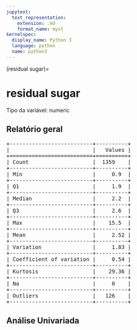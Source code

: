 ```yaml
--- 
jupytext:
  text_representation:
    extension: .md
    format_name: myst
kernelspec:
  display_name: Python 3
  language: python
  name: python3
---
```


(residual sugar)= 

# residual sugar
Tipo da variável: numeric
## Relatório geral

<pre>
+--------------------------+----------+
|                          |   Values |
+==========================+==========+
| Count                    |  1359    |
+--------------------------+----------+
| Mín                      |     0.9  |
+--------------------------+----------+
| Q1                       |     1.9  |
+--------------------------+----------+
| Median                   |     2.2  |
+--------------------------+----------+
| Q3                       |     2.6  |
+--------------------------+----------+
| Max                      |    15.5  |
+--------------------------+----------+
| Mean                     |     2.52 |
+--------------------------+----------+
| Variation                |     1.83 |
+--------------------------+----------+
| Coefficient of variation |     0.54 |
+--------------------------+----------+
| Kurtosis                 |    29.36 |
+--------------------------+----------+
| Na                       |     0    |
+--------------------------+----------+
| Outliers                 |   126    |
+--------------------------+----------+
</pre>



## Análise Univariada

<div><script src="https://cdn.plot.ly/plotly-latest.min.js"></script><div class="plotly-graph-div" id="fd38916b-3867-4b83-aee2-265e15463ece" style="height:370px; width:800px;"></div><script type="text/javascript">                                    window.PLOTLYENV=window.PLOTLYENV || {};                                    if (document.getElementById("fd38916b-3867-4b83-aee2-265e15463ece")) {                    Plotly.newPlot(                        "fd38916b-3867-4b83-aee2-265e15463ece",                        [{"boxmean": true, "boxpoints": false, "marker": {"color": "rgba(20, 36, 44, 0.7)", "outliercolor": "rgba(233, 75, 59, 1)"}, "name": "", "type": "box", "xaxis": "x", "y": [1.9, 2.6, 2.3, 1.9, 1.8, 1.6, 1.2, 2.0, 6.1, 1.8, 1.6, 1.6, 3.8, 3.9, 1.8, 1.7, 4.4, 1.8, 1.8, 2.3, 1.6, 2.3, 2.4, 1.4, 1.8, 1.9, 2.0, 2.4, 2.5, 2.3, 10.7, 1.8, 5.5, 2.4, 2.1, 1.5, 5.9, 2.8, 2.6, 2.2, 1.8, 2.1, 2.2, 1.6, 1.6, 1.4, 1.7, 2.2, 2.1, 3.0, 2.8, 3.8, 3.4, 5.1, 2.3, 2.4, 2.2, 1.8, 1.9, 2.0, 4.65, 1.5, 1.6, 2.0, 1.9, 1.9, 2.1, 1.9, 2.1, 2.5, 2.2, 2.4, 2.0, 1.5, 1.6, 1.9, 2.0, 1.8, 1.8, 2.2, 1.9, 1.9, 2.1, 1.8, 1.9, 2.0, 1.4, 2.3, 3.0, 2.0, 2.5, 1.9, 2.1, 1.9, 2.1, 2.2, 1.7, 1.7, 2.5, 2.0, 1.8, 2.2, 2.2, 2.3, 2.2, 1.9, 2.0, 2.2, 1.8, 1.7, 2.5, 2.6, 1.6, 1.9, 1.7, 1.8, 1.8, 1.8, 2.0, 2.3, 1.5, 2.2, 1.9, 1.8, 2.0, 2.1, 2.0, 1.8, 1.7, 1.8, 1.8, 1.6, 2.3, 2.8, 2.1, 3.4, 1.8, 5.5, 5.5, 2.2, 1.9, 2.0, 1.3, 1.7, 7.3, 7.2, 1.7, 2.1, 1.6, 2.1, 1.8, 1.8, 2.0, 1.9, 2.0, 1.5, 2.3, 2.5, 2.4, 2.0, 2.5, 1.8, 1.9, 2.0, 2.0, 2.6, 2.0, 1.9, 2.9, 1.9, 3.8, 2.2, 2.0, 2.4, 2.0, 1.2, 2.1, 1.4, 2.1, 1.5, 1.6, 1.6, 2.6, 1.8, 2.7, 2.1, 2.0, 2.8, 2.1, 2.2, 2.4, 5.6, 2.0, 2.2, 1.9, 2.4, 2.0, 2.0, 1.5, 2.0, 2.0, 2.6, 2.0, 2.6, 2.6, 1.6, 1.8, 2.8, 2.3, 1.9, 1.9, 1.7, 2.1, 1.8, 2.2, 2.0, 1.9, 2.3, 1.7, 1.6, 1.8, 3.1, 1.9, 3.2, 2.2, 2.1, 1.8, 2.6, 1.7, 2.0, 1.7, 1.8, 2.4, 1.8, 3.3, 3.6, 3.0, 4.0, 4.0, 4.0, 2.4, 7.0, 6.4, 5.6, 3.6, 3.5, 3.0, 3.4, 2.0, 3.0, 2.5, 3.3, 2.0, 2.7, 2.4, 3.2, 2.5, 2.6, 2.0, 2.3, 2.1, 2.6, 1.5, 2.6, 1.6, 2.1, 2.5, 2.2, 2.4, 2.4, 1.7, 2.0, 2.8, 3.0, 2.6, 2.5, 3.4, 2.9, 3.2, 3.4, 2.3, 2.8, 11.0, 3.65, 4.5, 2.6, 2.0, 2.9, 3.2, 2.1, 2.5, 3.4, 1.9, 2.8, 3.0, 2.3, 2.4, 2.7, 1.8, 2.6, 1.9, 2.7, 3.0, 2.8, 2.6, 2.7, 2.6, 2.4, 4.8, 1.4, 2.4, 3.0, 2.95, 3.1, 2.6, 2.0, 2.6, 2.5, 2.0, 5.8, 3.4, 2.6, 2.8, 2.4, 2.3, 1.6, 1.8, 2.2, 3.8, 4.4, 3.0, 6.2, 2.5, 2.0, 2.9, 2.1, 2.4, 2.0, 1.9, 1.9, 2.5, 1.4, 2.0, 2.0, 2.3, 4.2, 7.9, 2.6, 2.3, 1.7, 2.6, 2.7, 2.7, 1.4, 2.5, 3.0, 3.7, 4.5, 2.5, 2.4, 1.9, 6.7, 2.7, 6.6, 2.2, 1.9, 2.0, 1.8, 2.4, 2.3, 2.0, 2.1, 2.1, 1.9, 1.3, 2.4, 2.2, 2.3, 2.3, 3.2, 2.0, 3.2, 1.5, 2.2, 2.15, 3.7, 2.7, 1.7, 2.1, 2.6, 2.1, 2.0, 2.8, 1.8, 1.7, 2.8, 1.6, 5.2, 2.3, 2.7, 2.2, 2.3, 2.6, 2.55, 2.2, 2.1, 2.9, 2.0, 2.6, 2.1, 1.2, 2.6, 2.4, 2.6, 2.1, 1.7, 2.2, 2.0, 1.8, 2.7, 15.5, 2.8, 2.2, 2.2, 4.1, 1.9, 1.8, 2.8, 2.6, 2.8, 2.5, 2.6, 3.0, 8.3, 2.6, 1.9, 2.5, 6.55, 1.9, 1.8, 2.9, 1.8, 2.3, 2.2, 2.8, 4.6, 2.1, 2.4, 6.1, 4.3, 2.1, 2.8, 2.5, 2.7, 2.0, 2.3, 2.5, 2.4, 2.8, 2.5, 2.6, 2.4, 2.1, 2.7, 2.1, 2.7, 2.1, 5.8, 5.15, 3.3, 6.3, 2.1, 2.5, 1.8, 2.6, 2.0, 2.5, 2.6, 1.9, 2.1, 2.8, 2.7, 1.6, 4.2, 4.6, 4.2, 4.3, 2.8, 2.4, 2.9, 2.7, 2.5, 2.6, 2.2, 3.3, 2.4, 2.1, 3.2, 3.1, 2.3, 2.8, 2.9, 2.2, 2.2, 2.2, 1.9, 3.4, 2.4, 2.7, 1.9, 2.0, 2.6, 2.6, 1.7, 3.5, 2.6, 7.9, 2.0, 1.9, 2.1, 2.3, 2.1, 2.2, 2.6, 2.9, 2.6, 4.6, 3.3, 5.1, 3.2, 2.5, 2.7, 2.4, 1.5, 2.2, 2.3, 2.2, 2.7, 2.3, 3.4, 3.4, 1.9, 2.9, 5.6, 2.2, 2.5, 2.3, 2.7, 3.0, 3.4, 1.9, 1.4, 2.4, 2.3, 2.2, 1.9, 2.3, 2.3, 6.0, 3.6, 2.2, 2.8, 8.6, 2.2, 2.5, 7.5, 2.8, 2.4, 2.9, 1.4, 1.4, 4.4, 1.6, 1.6, 1.8, 2.0, 2.0, 1.8, 2.0, 2.3, 2.5, 1.7, 2.0, 2.2, 2.2, 2.3, 2.6, 3.3, 1.9, 2.2, 2.25, 2.6, 2.3, 1.8, 3.1, 1.6, 1.8, 4.25, 2.6, 2.0, 2.8, 2.7, 1.3, 2.1, 3.2, 2.1, 2.9, 2.1, 2.6, 1.6, 6.0, 2.0, 3.0, 2.5, 1.6, 2.8, 3.0, 3.2, 2.3, 2.6, 2.7, 2.6, 2.0, 3.9, 2.85, 2.7, 2.2, 3.1, 3.0, 2.8, 1.8, 3.2, 2.3, 3.45, 2.1, 2.7, 2.0, 2.1, 2.5, 2.8, 2.4, 4.2, 2.6, 1.9, 2.8, 2.7, 2.1, 2.5, 2.6, 2.1, 2.9, 2.5, 1.7, 1.9, 2.0, 2.2, 2.5, 2.8, 2.0, 1.7, 2.8, 3.0, 2.9, 2.7, 2.3, 1.9, 2.4, 2.3, 1.8, 1.8, 3.0, 2.4, 2.4, 3.4, 2.6, 2.0, 2.4, 2.4, 2.5, 2.3, 2.2, 2.9, 2.6, 2.9, 2.5, 2.6, 2.3, 2.6, 2.5, 1.6, 3.6, 4.0, 3.3, 1.7, 2.5, 2.7, 2.4, 2.0, 1.9, 2.8, 2.6, 2.8, 2.5, 2.1, 2.8, 3.2, 1.6, 2.35, 3.2, 1.9, 2.1, 2.0, 2.8, 2.8, 2.3, 2.3, 2.1, 2.5, 1.5, 1.6, 1.6, 1.5, 2.4, 1.6, 2.2, 2.65, 3.0, 2.6, 2.0, 1.7, 1.8, 1.8, 1.6, 1.9, 2.5, 1.5, 2.5, 2.5, 1.7, 1.8, 2.7, 2.0, 2.7, 2.5, 2.6, 2.3, 2.0, 2.0, 2.1, 1.5, 2.0, 1.6, 2.1, 2.8, 2.2, 4.0, 2.5, 1.6, 2.1, 3.1, 2.5, 2.4, 2.6, 2.5, 6.6, 2.0, 2.3, 1.9, 2.2, 2.3, 2.4, 3.4, 2.6, 2.4, 6.0, 3.0, 2.6, 2.2, 2.4, 1.2, 3.8, 9.0, 2.9, 4.6, 2.2, 1.5, 8.8, 2.2, 1.8, 2.3, 2.3, 1.9, 2.3, 2.2, 3.3, 1.9, 2.0, 1.9, 2.3, 1.4, 2.8, 1.6, 2.2, 5.0, 2.6, 2.3, 3.8, 2.0, 4.1, 2.1, 1.8, 2.2, 2.1, 2.7, 1.9, 2.1, 2.0, 2.3, 2.0, 1.9, 1.6, 2.1, 2.0, 2.4, 2.4, 2.1, 2.4, 2.9, 1.9, 2.4, 1.7, 5.9, 2.1, 2.6, 3.6, 1.4, 1.9, 1.9, 2.1, 2.0, 1.4, 1.6, 1.7, 1.5, 2.0, 2.0, 2.5, 2.0, 2.2, 1.4, 1.65, 2.2, 1.5, 2.05, 1.8, 1.6, 2.0, 3.6, 2.8, 1.7, 2.0, 2.1, 1.6, 2.0, 2.2, 2.2, 0.9, 1.8, 2.4, 2.1, 2.3, 1.8, 2.8, 1.9, 2.2, 2.5, 2.1, 1.8, 4.1, 2.6, 2.5, 2.4, 2.5, 1.8, 6.2, 2.2, 2.2, 1.7, 8.9, 3.3, 1.4, 1.7, 1.8, 1.7, 1.8, 1.4, 2.4, 2.3, 2.0, 4.0, 3.9, 2.4, 1.8, 1.8, 1.9, 2.4, 2.0, 2.4, 2.4, 2.2, 2.8, 1.5, 8.1, 1.8, 2.7, 2.0, 2.0, 6.4, 8.3, 1.4, 8.3, 1.8, 2.4, 1.8, 4.7, 1.6, 1.5, 1.9, 2.0, 2.0, 2.2, 5.5, 2.5, 1.5, 2.1, 2.1, 2.1, 1.7, 2.2, 2.1, 1.9, 2.0, 3.3, 2.1, 1.4, 2.0, 1.5, 1.6, 4.3, 2.5, 2.1, 2.5, 2.5, 1.8, 1.4, 1.9, 2.2, 1.7, 1.7, 2.9, 2.7, 3.3, 1.9, 1.7, 1.8, 5.5, 1.7, 1.7, 2.0, 3.7, 2.0, 1.7, 2.5, 2.4, 1.8, 2.3, 2.5, 1.8, 6.2, 2.0, 2.0, 2.8, 2.5, 2.2, 2.1, 2.2, 1.75, 2.1, 2.8, 2.2, 2.3, 1.4, 2.3, 1.7, 1.9, 2.0, 2.5, 2.8, 2.3, 1.6, 2.2, 2.1, 1.7, 2.2, 5.6, 2.4, 2.1, 2.4, 1.65, 2.5, 1.6, 2.1, 2.0, 7.8, 1.8, 4.6, 2.3, 2.5, 2.3, 1.8, 1.8, 2.3, 1.5, 2.0, 1.9, 1.8, 5.8, 2.1, 1.7, 2.0, 2.1, 2.1, 1.9, 1.9, 2.1, 2.0, 1.9, 1.9, 1.3, 1.8, 2.2, 2.2, 2.5, 2.6, 4.1, 2.0, 1.8, 2.1, 2.7, 2.6, 2.2, 2.2, 12.9, 1.7, 2.5, 4.3, 1.7, 2.5, 2.0, 2.4, 13.4, 1.8, 1.7, 2.2, 2.3, 2.2, 1.8, 1.4, 1.9, 2.4, 1.8, 4.8, 2.7, 1.8, 2.0, 2.5, 2.2, 1.8, 2.3, 2.3, 2.0, 1.8, 1.6, 1.6, 1.9, 2.0, 2.1, 2.3, 6.3, 1.9, 1.7, 1.9, 2.0, 2.7, 2.3, 1.8, 2.5, 2.6, 4.5, 1.9, 2.1, 2.4, 1.9, 4.3, 2.1, 1.4, 2.1, 2.15, 2.0, 2.1, 1.8, 2.3, 1.9, 2.5, 3.9, 1.4, 3.0, 1.9, 2.3, 2.4, 2.0, 1.2, 2.2, 1.7, 2.6, 1.2, 1.8, 1.8, 1.7, 1.8, 2.1, 3.8, 1.7, 2.2, 2.0, 2.4, 1.4, 1.7, 1.7, 2.6, 2.3, 2.1, 1.8, 2.8, 2.0, 2.3, 1.9, 2.3, 1.8, 1.8, 2.5, 5.4, 1.4, 2.3, 2.5, 2.0, 1.9, 2.2, 1.7, 2.2, 2.1, 1.6, 1.7, 3.1, 3.8, 1.2, 2.0, 1.4, 2.3, 2.0, 2.6, 1.8, 2.1, 1.8, 3.4, 1.8, 6.1, 2.2, 2.3, 2.4, 1.3, 2.0, 3.9, 1.6, 1.6, 2.0, 2.2, 2.2, 2.1, 2.0, 1.7, 2.6, 2.0, 5.1, 2.1, 2.2, 1.8, 2.4, 2.0, 2.2, 1.6, 2.5, 1.6, 2.2, 1.6, 2.1, 3.9, 1.4, 1.8, 2.5, 1.9, 2.2, 1.8, 2.1, 1.6, 1.8, 15.4, 1.6, 4.8, 1.7, 2.2, 2.0, 5.2, 1.9, 1.75, 2.2, 5.2, 1.9, 1.9, 2.0, 2.7, 2.0, 1.9, 2.2, 1.6, 1.8, 1.7, 1.7, 2.3, 2.1, 2.3, 2.4, 1.7, 2.1, 2.3, 2.1, 1.4, 3.75, 2.6, 1.8, 13.8, 2.2, 2.2, 5.7, 3.0, 1.5, 2.1, 1.5, 2.0, 2.1, 2.1, 1.9, 1.7, 2.1, 1.8, 1.6, 1.9, 1.4, 1.9, 2.3, 2.3, 1.5, 4.3, 2.4, 2.5, 2.3, 1.8, 2.0, 2.1, 1.8, 2.2, 2.1, 2.2, 1.8, 4.1, 4.1, 2.3, 2.0, 2.2, 2.6, 1.9, 2.0, 2.0, 2.1, 2.2, 1.7, 2.2, 2.1, 2.2, 2.8, 2.0, 1.9, 2.4, 2.2, 1.9, 1.9, 2.5, 1.8, 4.4, 2.2, 1.9, 2.2, 2.3, 1.8, 2.0, 1.6, 2.0, 1.8, 2.3, 2.3, 3.7, 2.2, 2.4, 1.7, 2.2, 6.7, 2.0, 2.0, 1.9, 2.1, 1.6, 1.9, 2.2, 2.2, 2.2, 2.4, 13.9, 2.2, 1.6, 5.1, 1.8, 1.7, 2.4, 2.6, 2.1, 2.4, 2.6, 2.4, 1.8, 2.5, 7.8, 1.8, 1.7, 2.3, 1.9, 2.0, 2.2, 2.0, 3.6], "yaxis": "y"}, {"marker": {"color": "rgba(20, 36, 44, 0.7)"}, "name": "", "points": false, "type": "violin", "xaxis": "x2", "y": [1.9, 2.6, 2.3, 1.9, 1.8, 1.6, 1.2, 2.0, 6.1, 1.8, 1.6, 1.6, 3.8, 3.9, 1.8, 1.7, 4.4, 1.8, 1.8, 2.3, 1.6, 2.3, 2.4, 1.4, 1.8, 1.9, 2.0, 2.4, 2.5, 2.3, 10.7, 1.8, 5.5, 2.4, 2.1, 1.5, 5.9, 2.8, 2.6, 2.2, 1.8, 2.1, 2.2, 1.6, 1.6, 1.4, 1.7, 2.2, 2.1, 3.0, 2.8, 3.8, 3.4, 5.1, 2.3, 2.4, 2.2, 1.8, 1.9, 2.0, 4.65, 1.5, 1.6, 2.0, 1.9, 1.9, 2.1, 1.9, 2.1, 2.5, 2.2, 2.4, 2.0, 1.5, 1.6, 1.9, 2.0, 1.8, 1.8, 2.2, 1.9, 1.9, 2.1, 1.8, 1.9, 2.0, 1.4, 2.3, 3.0, 2.0, 2.5, 1.9, 2.1, 1.9, 2.1, 2.2, 1.7, 1.7, 2.5, 2.0, 1.8, 2.2, 2.2, 2.3, 2.2, 1.9, 2.0, 2.2, 1.8, 1.7, 2.5, 2.6, 1.6, 1.9, 1.7, 1.8, 1.8, 1.8, 2.0, 2.3, 1.5, 2.2, 1.9, 1.8, 2.0, 2.1, 2.0, 1.8, 1.7, 1.8, 1.8, 1.6, 2.3, 2.8, 2.1, 3.4, 1.8, 5.5, 5.5, 2.2, 1.9, 2.0, 1.3, 1.7, 7.3, 7.2, 1.7, 2.1, 1.6, 2.1, 1.8, 1.8, 2.0, 1.9, 2.0, 1.5, 2.3, 2.5, 2.4, 2.0, 2.5, 1.8, 1.9, 2.0, 2.0, 2.6, 2.0, 1.9, 2.9, 1.9, 3.8, 2.2, 2.0, 2.4, 2.0, 1.2, 2.1, 1.4, 2.1, 1.5, 1.6, 1.6, 2.6, 1.8, 2.7, 2.1, 2.0, 2.8, 2.1, 2.2, 2.4, 5.6, 2.0, 2.2, 1.9, 2.4, 2.0, 2.0, 1.5, 2.0, 2.0, 2.6, 2.0, 2.6, 2.6, 1.6, 1.8, 2.8, 2.3, 1.9, 1.9, 1.7, 2.1, 1.8, 2.2, 2.0, 1.9, 2.3, 1.7, 1.6, 1.8, 3.1, 1.9, 3.2, 2.2, 2.1, 1.8, 2.6, 1.7, 2.0, 1.7, 1.8, 2.4, 1.8, 3.3, 3.6, 3.0, 4.0, 4.0, 4.0, 2.4, 7.0, 6.4, 5.6, 3.6, 3.5, 3.0, 3.4, 2.0, 3.0, 2.5, 3.3, 2.0, 2.7, 2.4, 3.2, 2.5, 2.6, 2.0, 2.3, 2.1, 2.6, 1.5, 2.6, 1.6, 2.1, 2.5, 2.2, 2.4, 2.4, 1.7, 2.0, 2.8, 3.0, 2.6, 2.5, 3.4, 2.9, 3.2, 3.4, 2.3, 2.8, 11.0, 3.65, 4.5, 2.6, 2.0, 2.9, 3.2, 2.1, 2.5, 3.4, 1.9, 2.8, 3.0, 2.3, 2.4, 2.7, 1.8, 2.6, 1.9, 2.7, 3.0, 2.8, 2.6, 2.7, 2.6, 2.4, 4.8, 1.4, 2.4, 3.0, 2.95, 3.1, 2.6, 2.0, 2.6, 2.5, 2.0, 5.8, 3.4, 2.6, 2.8, 2.4, 2.3, 1.6, 1.8, 2.2, 3.8, 4.4, 3.0, 6.2, 2.5, 2.0, 2.9, 2.1, 2.4, 2.0, 1.9, 1.9, 2.5, 1.4, 2.0, 2.0, 2.3, 4.2, 7.9, 2.6, 2.3, 1.7, 2.6, 2.7, 2.7, 1.4, 2.5, 3.0, 3.7, 4.5, 2.5, 2.4, 1.9, 6.7, 2.7, 6.6, 2.2, 1.9, 2.0, 1.8, 2.4, 2.3, 2.0, 2.1, 2.1, 1.9, 1.3, 2.4, 2.2, 2.3, 2.3, 3.2, 2.0, 3.2, 1.5, 2.2, 2.15, 3.7, 2.7, 1.7, 2.1, 2.6, 2.1, 2.0, 2.8, 1.8, 1.7, 2.8, 1.6, 5.2, 2.3, 2.7, 2.2, 2.3, 2.6, 2.55, 2.2, 2.1, 2.9, 2.0, 2.6, 2.1, 1.2, 2.6, 2.4, 2.6, 2.1, 1.7, 2.2, 2.0, 1.8, 2.7, 15.5, 2.8, 2.2, 2.2, 4.1, 1.9, 1.8, 2.8, 2.6, 2.8, 2.5, 2.6, 3.0, 8.3, 2.6, 1.9, 2.5, 6.55, 1.9, 1.8, 2.9, 1.8, 2.3, 2.2, 2.8, 4.6, 2.1, 2.4, 6.1, 4.3, 2.1, 2.8, 2.5, 2.7, 2.0, 2.3, 2.5, 2.4, 2.8, 2.5, 2.6, 2.4, 2.1, 2.7, 2.1, 2.7, 2.1, 5.8, 5.15, 3.3, 6.3, 2.1, 2.5, 1.8, 2.6, 2.0, 2.5, 2.6, 1.9, 2.1, 2.8, 2.7, 1.6, 4.2, 4.6, 4.2, 4.3, 2.8, 2.4, 2.9, 2.7, 2.5, 2.6, 2.2, 3.3, 2.4, 2.1, 3.2, 3.1, 2.3, 2.8, 2.9, 2.2, 2.2, 2.2, 1.9, 3.4, 2.4, 2.7, 1.9, 2.0, 2.6, 2.6, 1.7, 3.5, 2.6, 7.9, 2.0, 1.9, 2.1, 2.3, 2.1, 2.2, 2.6, 2.9, 2.6, 4.6, 3.3, 5.1, 3.2, 2.5, 2.7, 2.4, 1.5, 2.2, 2.3, 2.2, 2.7, 2.3, 3.4, 3.4, 1.9, 2.9, 5.6, 2.2, 2.5, 2.3, 2.7, 3.0, 3.4, 1.9, 1.4, 2.4, 2.3, 2.2, 1.9, 2.3, 2.3, 6.0, 3.6, 2.2, 2.8, 8.6, 2.2, 2.5, 7.5, 2.8, 2.4, 2.9, 1.4, 1.4, 4.4, 1.6, 1.6, 1.8, 2.0, 2.0, 1.8, 2.0, 2.3, 2.5, 1.7, 2.0, 2.2, 2.2, 2.3, 2.6, 3.3, 1.9, 2.2, 2.25, 2.6, 2.3, 1.8, 3.1, 1.6, 1.8, 4.25, 2.6, 2.0, 2.8, 2.7, 1.3, 2.1, 3.2, 2.1, 2.9, 2.1, 2.6, 1.6, 6.0, 2.0, 3.0, 2.5, 1.6, 2.8, 3.0, 3.2, 2.3, 2.6, 2.7, 2.6, 2.0, 3.9, 2.85, 2.7, 2.2, 3.1, 3.0, 2.8, 1.8, 3.2, 2.3, 3.45, 2.1, 2.7, 2.0, 2.1, 2.5, 2.8, 2.4, 4.2, 2.6, 1.9, 2.8, 2.7, 2.1, 2.5, 2.6, 2.1, 2.9, 2.5, 1.7, 1.9, 2.0, 2.2, 2.5, 2.8, 2.0, 1.7, 2.8, 3.0, 2.9, 2.7, 2.3, 1.9, 2.4, 2.3, 1.8, 1.8, 3.0, 2.4, 2.4, 3.4, 2.6, 2.0, 2.4, 2.4, 2.5, 2.3, 2.2, 2.9, 2.6, 2.9, 2.5, 2.6, 2.3, 2.6, 2.5, 1.6, 3.6, 4.0, 3.3, 1.7, 2.5, 2.7, 2.4, 2.0, 1.9, 2.8, 2.6, 2.8, 2.5, 2.1, 2.8, 3.2, 1.6, 2.35, 3.2, 1.9, 2.1, 2.0, 2.8, 2.8, 2.3, 2.3, 2.1, 2.5, 1.5, 1.6, 1.6, 1.5, 2.4, 1.6, 2.2, 2.65, 3.0, 2.6, 2.0, 1.7, 1.8, 1.8, 1.6, 1.9, 2.5, 1.5, 2.5, 2.5, 1.7, 1.8, 2.7, 2.0, 2.7, 2.5, 2.6, 2.3, 2.0, 2.0, 2.1, 1.5, 2.0, 1.6, 2.1, 2.8, 2.2, 4.0, 2.5, 1.6, 2.1, 3.1, 2.5, 2.4, 2.6, 2.5, 6.6, 2.0, 2.3, 1.9, 2.2, 2.3, 2.4, 3.4, 2.6, 2.4, 6.0, 3.0, 2.6, 2.2, 2.4, 1.2, 3.8, 9.0, 2.9, 4.6, 2.2, 1.5, 8.8, 2.2, 1.8, 2.3, 2.3, 1.9, 2.3, 2.2, 3.3, 1.9, 2.0, 1.9, 2.3, 1.4, 2.8, 1.6, 2.2, 5.0, 2.6, 2.3, 3.8, 2.0, 4.1, 2.1, 1.8, 2.2, 2.1, 2.7, 1.9, 2.1, 2.0, 2.3, 2.0, 1.9, 1.6, 2.1, 2.0, 2.4, 2.4, 2.1, 2.4, 2.9, 1.9, 2.4, 1.7, 5.9, 2.1, 2.6, 3.6, 1.4, 1.9, 1.9, 2.1, 2.0, 1.4, 1.6, 1.7, 1.5, 2.0, 2.0, 2.5, 2.0, 2.2, 1.4, 1.65, 2.2, 1.5, 2.05, 1.8, 1.6, 2.0, 3.6, 2.8, 1.7, 2.0, 2.1, 1.6, 2.0, 2.2, 2.2, 0.9, 1.8, 2.4, 2.1, 2.3, 1.8, 2.8, 1.9, 2.2, 2.5, 2.1, 1.8, 4.1, 2.6, 2.5, 2.4, 2.5, 1.8, 6.2, 2.2, 2.2, 1.7, 8.9, 3.3, 1.4, 1.7, 1.8, 1.7, 1.8, 1.4, 2.4, 2.3, 2.0, 4.0, 3.9, 2.4, 1.8, 1.8, 1.9, 2.4, 2.0, 2.4, 2.4, 2.2, 2.8, 1.5, 8.1, 1.8, 2.7, 2.0, 2.0, 6.4, 8.3, 1.4, 8.3, 1.8, 2.4, 1.8, 4.7, 1.6, 1.5, 1.9, 2.0, 2.0, 2.2, 5.5, 2.5, 1.5, 2.1, 2.1, 2.1, 1.7, 2.2, 2.1, 1.9, 2.0, 3.3, 2.1, 1.4, 2.0, 1.5, 1.6, 4.3, 2.5, 2.1, 2.5, 2.5, 1.8, 1.4, 1.9, 2.2, 1.7, 1.7, 2.9, 2.7, 3.3, 1.9, 1.7, 1.8, 5.5, 1.7, 1.7, 2.0, 3.7, 2.0, 1.7, 2.5, 2.4, 1.8, 2.3, 2.5, 1.8, 6.2, 2.0, 2.0, 2.8, 2.5, 2.2, 2.1, 2.2, 1.75, 2.1, 2.8, 2.2, 2.3, 1.4, 2.3, 1.7, 1.9, 2.0, 2.5, 2.8, 2.3, 1.6, 2.2, 2.1, 1.7, 2.2, 5.6, 2.4, 2.1, 2.4, 1.65, 2.5, 1.6, 2.1, 2.0, 7.8, 1.8, 4.6, 2.3, 2.5, 2.3, 1.8, 1.8, 2.3, 1.5, 2.0, 1.9, 1.8, 5.8, 2.1, 1.7, 2.0, 2.1, 2.1, 1.9, 1.9, 2.1, 2.0, 1.9, 1.9, 1.3, 1.8, 2.2, 2.2, 2.5, 2.6, 4.1, 2.0, 1.8, 2.1, 2.7, 2.6, 2.2, 2.2, 12.9, 1.7, 2.5, 4.3, 1.7, 2.5, 2.0, 2.4, 13.4, 1.8, 1.7, 2.2, 2.3, 2.2, 1.8, 1.4, 1.9, 2.4, 1.8, 4.8, 2.7, 1.8, 2.0, 2.5, 2.2, 1.8, 2.3, 2.3, 2.0, 1.8, 1.6, 1.6, 1.9, 2.0, 2.1, 2.3, 6.3, 1.9, 1.7, 1.9, 2.0, 2.7, 2.3, 1.8, 2.5, 2.6, 4.5, 1.9, 2.1, 2.4, 1.9, 4.3, 2.1, 1.4, 2.1, 2.15, 2.0, 2.1, 1.8, 2.3, 1.9, 2.5, 3.9, 1.4, 3.0, 1.9, 2.3, 2.4, 2.0, 1.2, 2.2, 1.7, 2.6, 1.2, 1.8, 1.8, 1.7, 1.8, 2.1, 3.8, 1.7, 2.2, 2.0, 2.4, 1.4, 1.7, 1.7, 2.6, 2.3, 2.1, 1.8, 2.8, 2.0, 2.3, 1.9, 2.3, 1.8, 1.8, 2.5, 5.4, 1.4, 2.3, 2.5, 2.0, 1.9, 2.2, 1.7, 2.2, 2.1, 1.6, 1.7, 3.1, 3.8, 1.2, 2.0, 1.4, 2.3, 2.0, 2.6, 1.8, 2.1, 1.8, 3.4, 1.8, 6.1, 2.2, 2.3, 2.4, 1.3, 2.0, 3.9, 1.6, 1.6, 2.0, 2.2, 2.2, 2.1, 2.0, 1.7, 2.6, 2.0, 5.1, 2.1, 2.2, 1.8, 2.4, 2.0, 2.2, 1.6, 2.5, 1.6, 2.2, 1.6, 2.1, 3.9, 1.4, 1.8, 2.5, 1.9, 2.2, 1.8, 2.1, 1.6, 1.8, 15.4, 1.6, 4.8, 1.7, 2.2, 2.0, 5.2, 1.9, 1.75, 2.2, 5.2, 1.9, 1.9, 2.0, 2.7, 2.0, 1.9, 2.2, 1.6, 1.8, 1.7, 1.7, 2.3, 2.1, 2.3, 2.4, 1.7, 2.1, 2.3, 2.1, 1.4, 3.75, 2.6, 1.8, 13.8, 2.2, 2.2, 5.7, 3.0, 1.5, 2.1, 1.5, 2.0, 2.1, 2.1, 1.9, 1.7, 2.1, 1.8, 1.6, 1.9, 1.4, 1.9, 2.3, 2.3, 1.5, 4.3, 2.4, 2.5, 2.3, 1.8, 2.0, 2.1, 1.8, 2.2, 2.1, 2.2, 1.8, 4.1, 4.1, 2.3, 2.0, 2.2, 2.6, 1.9, 2.0, 2.0, 2.1, 2.2, 1.7, 2.2, 2.1, 2.2, 2.8, 2.0, 1.9, 2.4, 2.2, 1.9, 1.9, 2.5, 1.8, 4.4, 2.2, 1.9, 2.2, 2.3, 1.8, 2.0, 1.6, 2.0, 1.8, 2.3, 2.3, 3.7, 2.2, 2.4, 1.7, 2.2, 6.7, 2.0, 2.0, 1.9, 2.1, 1.6, 1.9, 2.2, 2.2, 2.2, 2.4, 13.9, 2.2, 1.6, 5.1, 1.8, 1.7, 2.4, 2.6, 2.1, 2.4, 2.6, 2.4, 1.8, 2.5, 7.8, 1.8, 1.7, 2.3, 1.9, 2.0, 2.2, 2.0, 3.6], "yaxis": "y2"}, {"hovertemplate": "%{y:.d}<extra></extra>", "marker": {"color": "rgba(20, 36, 44, 0.7)"}, "type": "histogram", "x": [1.9, 2.6, 2.3, 1.9, 1.8, 1.6, 1.2, 2.0, 6.1, 1.8, 1.6, 1.6, 3.8, 3.9, 1.8, 1.7, 4.4, 1.8, 1.8, 2.3, 1.6, 2.3, 2.4, 1.4, 1.8, 1.9, 2.0, 2.4, 2.5, 2.3, 10.7, 1.8, 5.5, 2.4, 2.1, 1.5, 5.9, 2.8, 2.6, 2.2, 1.8, 2.1, 2.2, 1.6, 1.6, 1.4, 1.7, 2.2, 2.1, 3.0, 2.8, 3.8, 3.4, 5.1, 2.3, 2.4, 2.2, 1.8, 1.9, 2.0, 4.65, 1.5, 1.6, 2.0, 1.9, 1.9, 2.1, 1.9, 2.1, 2.5, 2.2, 2.4, 2.0, 1.5, 1.6, 1.9, 2.0, 1.8, 1.8, 2.2, 1.9, 1.9, 2.1, 1.8, 1.9, 2.0, 1.4, 2.3, 3.0, 2.0, 2.5, 1.9, 2.1, 1.9, 2.1, 2.2, 1.7, 1.7, 2.5, 2.0, 1.8, 2.2, 2.2, 2.3, 2.2, 1.9, 2.0, 2.2, 1.8, 1.7, 2.5, 2.6, 1.6, 1.9, 1.7, 1.8, 1.8, 1.8, 2.0, 2.3, 1.5, 2.2, 1.9, 1.8, 2.0, 2.1, 2.0, 1.8, 1.7, 1.8, 1.8, 1.6, 2.3, 2.8, 2.1, 3.4, 1.8, 5.5, 5.5, 2.2, 1.9, 2.0, 1.3, 1.7, 7.3, 7.2, 1.7, 2.1, 1.6, 2.1, 1.8, 1.8, 2.0, 1.9, 2.0, 1.5, 2.3, 2.5, 2.4, 2.0, 2.5, 1.8, 1.9, 2.0, 2.0, 2.6, 2.0, 1.9, 2.9, 1.9, 3.8, 2.2, 2.0, 2.4, 2.0, 1.2, 2.1, 1.4, 2.1, 1.5, 1.6, 1.6, 2.6, 1.8, 2.7, 2.1, 2.0, 2.8, 2.1, 2.2, 2.4, 5.6, 2.0, 2.2, 1.9, 2.4, 2.0, 2.0, 1.5, 2.0, 2.0, 2.6, 2.0, 2.6, 2.6, 1.6, 1.8, 2.8, 2.3, 1.9, 1.9, 1.7, 2.1, 1.8, 2.2, 2.0, 1.9, 2.3, 1.7, 1.6, 1.8, 3.1, 1.9, 3.2, 2.2, 2.1, 1.8, 2.6, 1.7, 2.0, 1.7, 1.8, 2.4, 1.8, 3.3, 3.6, 3.0, 4.0, 4.0, 4.0, 2.4, 7.0, 6.4, 5.6, 3.6, 3.5, 3.0, 3.4, 2.0, 3.0, 2.5, 3.3, 2.0, 2.7, 2.4, 3.2, 2.5, 2.6, 2.0, 2.3, 2.1, 2.6, 1.5, 2.6, 1.6, 2.1, 2.5, 2.2, 2.4, 2.4, 1.7, 2.0, 2.8, 3.0, 2.6, 2.5, 3.4, 2.9, 3.2, 3.4, 2.3, 2.8, 11.0, 3.65, 4.5, 2.6, 2.0, 2.9, 3.2, 2.1, 2.5, 3.4, 1.9, 2.8, 3.0, 2.3, 2.4, 2.7, 1.8, 2.6, 1.9, 2.7, 3.0, 2.8, 2.6, 2.7, 2.6, 2.4, 4.8, 1.4, 2.4, 3.0, 2.95, 3.1, 2.6, 2.0, 2.6, 2.5, 2.0, 5.8, 3.4, 2.6, 2.8, 2.4, 2.3, 1.6, 1.8, 2.2, 3.8, 4.4, 3.0, 6.2, 2.5, 2.0, 2.9, 2.1, 2.4, 2.0, 1.9, 1.9, 2.5, 1.4, 2.0, 2.0, 2.3, 4.2, 7.9, 2.6, 2.3, 1.7, 2.6, 2.7, 2.7, 1.4, 2.5, 3.0, 3.7, 4.5, 2.5, 2.4, 1.9, 6.7, 2.7, 6.6, 2.2, 1.9, 2.0, 1.8, 2.4, 2.3, 2.0, 2.1, 2.1, 1.9, 1.3, 2.4, 2.2, 2.3, 2.3, 3.2, 2.0, 3.2, 1.5, 2.2, 2.15, 3.7, 2.7, 1.7, 2.1, 2.6, 2.1, 2.0, 2.8, 1.8, 1.7, 2.8, 1.6, 5.2, 2.3, 2.7, 2.2, 2.3, 2.6, 2.55, 2.2, 2.1, 2.9, 2.0, 2.6, 2.1, 1.2, 2.6, 2.4, 2.6, 2.1, 1.7, 2.2, 2.0, 1.8, 2.7, 15.5, 2.8, 2.2, 2.2, 4.1, 1.9, 1.8, 2.8, 2.6, 2.8, 2.5, 2.6, 3.0, 8.3, 2.6, 1.9, 2.5, 6.55, 1.9, 1.8, 2.9, 1.8, 2.3, 2.2, 2.8, 4.6, 2.1, 2.4, 6.1, 4.3, 2.1, 2.8, 2.5, 2.7, 2.0, 2.3, 2.5, 2.4, 2.8, 2.5, 2.6, 2.4, 2.1, 2.7, 2.1, 2.7, 2.1, 5.8, 5.15, 3.3, 6.3, 2.1, 2.5, 1.8, 2.6, 2.0, 2.5, 2.6, 1.9, 2.1, 2.8, 2.7, 1.6, 4.2, 4.6, 4.2, 4.3, 2.8, 2.4, 2.9, 2.7, 2.5, 2.6, 2.2, 3.3, 2.4, 2.1, 3.2, 3.1, 2.3, 2.8, 2.9, 2.2, 2.2, 2.2, 1.9, 3.4, 2.4, 2.7, 1.9, 2.0, 2.6, 2.6, 1.7, 3.5, 2.6, 7.9, 2.0, 1.9, 2.1, 2.3, 2.1, 2.2, 2.6, 2.9, 2.6, 4.6, 3.3, 5.1, 3.2, 2.5, 2.7, 2.4, 1.5, 2.2, 2.3, 2.2, 2.7, 2.3, 3.4, 3.4, 1.9, 2.9, 5.6, 2.2, 2.5, 2.3, 2.7, 3.0, 3.4, 1.9, 1.4, 2.4, 2.3, 2.2, 1.9, 2.3, 2.3, 6.0, 3.6, 2.2, 2.8, 8.6, 2.2, 2.5, 7.5, 2.8, 2.4, 2.9, 1.4, 1.4, 4.4, 1.6, 1.6, 1.8, 2.0, 2.0, 1.8, 2.0, 2.3, 2.5, 1.7, 2.0, 2.2, 2.2, 2.3, 2.6, 3.3, 1.9, 2.2, 2.25, 2.6, 2.3, 1.8, 3.1, 1.6, 1.8, 4.25, 2.6, 2.0, 2.8, 2.7, 1.3, 2.1, 3.2, 2.1, 2.9, 2.1, 2.6, 1.6, 6.0, 2.0, 3.0, 2.5, 1.6, 2.8, 3.0, 3.2, 2.3, 2.6, 2.7, 2.6, 2.0, 3.9, 2.85, 2.7, 2.2, 3.1, 3.0, 2.8, 1.8, 3.2, 2.3, 3.45, 2.1, 2.7, 2.0, 2.1, 2.5, 2.8, 2.4, 4.2, 2.6, 1.9, 2.8, 2.7, 2.1, 2.5, 2.6, 2.1, 2.9, 2.5, 1.7, 1.9, 2.0, 2.2, 2.5, 2.8, 2.0, 1.7, 2.8, 3.0, 2.9, 2.7, 2.3, 1.9, 2.4, 2.3, 1.8, 1.8, 3.0, 2.4, 2.4, 3.4, 2.6, 2.0, 2.4, 2.4, 2.5, 2.3, 2.2, 2.9, 2.6, 2.9, 2.5, 2.6, 2.3, 2.6, 2.5, 1.6, 3.6, 4.0, 3.3, 1.7, 2.5, 2.7, 2.4, 2.0, 1.9, 2.8, 2.6, 2.8, 2.5, 2.1, 2.8, 3.2, 1.6, 2.35, 3.2, 1.9, 2.1, 2.0, 2.8, 2.8, 2.3, 2.3, 2.1, 2.5, 1.5, 1.6, 1.6, 1.5, 2.4, 1.6, 2.2, 2.65, 3.0, 2.6, 2.0, 1.7, 1.8, 1.8, 1.6, 1.9, 2.5, 1.5, 2.5, 2.5, 1.7, 1.8, 2.7, 2.0, 2.7, 2.5, 2.6, 2.3, 2.0, 2.0, 2.1, 1.5, 2.0, 1.6, 2.1, 2.8, 2.2, 4.0, 2.5, 1.6, 2.1, 3.1, 2.5, 2.4, 2.6, 2.5, 6.6, 2.0, 2.3, 1.9, 2.2, 2.3, 2.4, 3.4, 2.6, 2.4, 6.0, 3.0, 2.6, 2.2, 2.4, 1.2, 3.8, 9.0, 2.9, 4.6, 2.2, 1.5, 8.8, 2.2, 1.8, 2.3, 2.3, 1.9, 2.3, 2.2, 3.3, 1.9, 2.0, 1.9, 2.3, 1.4, 2.8, 1.6, 2.2, 5.0, 2.6, 2.3, 3.8, 2.0, 4.1, 2.1, 1.8, 2.2, 2.1, 2.7, 1.9, 2.1, 2.0, 2.3, 2.0, 1.9, 1.6, 2.1, 2.0, 2.4, 2.4, 2.1, 2.4, 2.9, 1.9, 2.4, 1.7, 5.9, 2.1, 2.6, 3.6, 1.4, 1.9, 1.9, 2.1, 2.0, 1.4, 1.6, 1.7, 1.5, 2.0, 2.0, 2.5, 2.0, 2.2, 1.4, 1.65, 2.2, 1.5, 2.05, 1.8, 1.6, 2.0, 3.6, 2.8, 1.7, 2.0, 2.1, 1.6, 2.0, 2.2, 2.2, 0.9, 1.8, 2.4, 2.1, 2.3, 1.8, 2.8, 1.9, 2.2, 2.5, 2.1, 1.8, 4.1, 2.6, 2.5, 2.4, 2.5, 1.8, 6.2, 2.2, 2.2, 1.7, 8.9, 3.3, 1.4, 1.7, 1.8, 1.7, 1.8, 1.4, 2.4, 2.3, 2.0, 4.0, 3.9, 2.4, 1.8, 1.8, 1.9, 2.4, 2.0, 2.4, 2.4, 2.2, 2.8, 1.5, 8.1, 1.8, 2.7, 2.0, 2.0, 6.4, 8.3, 1.4, 8.3, 1.8, 2.4, 1.8, 4.7, 1.6, 1.5, 1.9, 2.0, 2.0, 2.2, 5.5, 2.5, 1.5, 2.1, 2.1, 2.1, 1.7, 2.2, 2.1, 1.9, 2.0, 3.3, 2.1, 1.4, 2.0, 1.5, 1.6, 4.3, 2.5, 2.1, 2.5, 2.5, 1.8, 1.4, 1.9, 2.2, 1.7, 1.7, 2.9, 2.7, 3.3, 1.9, 1.7, 1.8, 5.5, 1.7, 1.7, 2.0, 3.7, 2.0, 1.7, 2.5, 2.4, 1.8, 2.3, 2.5, 1.8, 6.2, 2.0, 2.0, 2.8, 2.5, 2.2, 2.1, 2.2, 1.75, 2.1, 2.8, 2.2, 2.3, 1.4, 2.3, 1.7, 1.9, 2.0, 2.5, 2.8, 2.3, 1.6, 2.2, 2.1, 1.7, 2.2, 5.6, 2.4, 2.1, 2.4, 1.65, 2.5, 1.6, 2.1, 2.0, 7.8, 1.8, 4.6, 2.3, 2.5, 2.3, 1.8, 1.8, 2.3, 1.5, 2.0, 1.9, 1.8, 5.8, 2.1, 1.7, 2.0, 2.1, 2.1, 1.9, 1.9, 2.1, 2.0, 1.9, 1.9, 1.3, 1.8, 2.2, 2.2, 2.5, 2.6, 4.1, 2.0, 1.8, 2.1, 2.7, 2.6, 2.2, 2.2, 12.9, 1.7, 2.5, 4.3, 1.7, 2.5, 2.0, 2.4, 13.4, 1.8, 1.7, 2.2, 2.3, 2.2, 1.8, 1.4, 1.9, 2.4, 1.8, 4.8, 2.7, 1.8, 2.0, 2.5, 2.2, 1.8, 2.3, 2.3, 2.0, 1.8, 1.6, 1.6, 1.9, 2.0, 2.1, 2.3, 6.3, 1.9, 1.7, 1.9, 2.0, 2.7, 2.3, 1.8, 2.5, 2.6, 4.5, 1.9, 2.1, 2.4, 1.9, 4.3, 2.1, 1.4, 2.1, 2.15, 2.0, 2.1, 1.8, 2.3, 1.9, 2.5, 3.9, 1.4, 3.0, 1.9, 2.3, 2.4, 2.0, 1.2, 2.2, 1.7, 2.6, 1.2, 1.8, 1.8, 1.7, 1.8, 2.1, 3.8, 1.7, 2.2, 2.0, 2.4, 1.4, 1.7, 1.7, 2.6, 2.3, 2.1, 1.8, 2.8, 2.0, 2.3, 1.9, 2.3, 1.8, 1.8, 2.5, 5.4, 1.4, 2.3, 2.5, 2.0, 1.9, 2.2, 1.7, 2.2, 2.1, 1.6, 1.7, 3.1, 3.8, 1.2, 2.0, 1.4, 2.3, 2.0, 2.6, 1.8, 2.1, 1.8, 3.4, 1.8, 6.1, 2.2, 2.3, 2.4, 1.3, 2.0, 3.9, 1.6, 1.6, 2.0, 2.2, 2.2, 2.1, 2.0, 1.7, 2.6, 2.0, 5.1, 2.1, 2.2, 1.8, 2.4, 2.0, 2.2, 1.6, 2.5, 1.6, 2.2, 1.6, 2.1, 3.9, 1.4, 1.8, 2.5, 1.9, 2.2, 1.8, 2.1, 1.6, 1.8, 15.4, 1.6, 4.8, 1.7, 2.2, 2.0, 5.2, 1.9, 1.75, 2.2, 5.2, 1.9, 1.9, 2.0, 2.7, 2.0, 1.9, 2.2, 1.6, 1.8, 1.7, 1.7, 2.3, 2.1, 2.3, 2.4, 1.7, 2.1, 2.3, 2.1, 1.4, 3.75, 2.6, 1.8, 13.8, 2.2, 2.2, 5.7, 3.0, 1.5, 2.1, 1.5, 2.0, 2.1, 2.1, 1.9, 1.7, 2.1, 1.8, 1.6, 1.9, 1.4, 1.9, 2.3, 2.3, 1.5, 4.3, 2.4, 2.5, 2.3, 1.8, 2.0, 2.1, 1.8, 2.2, 2.1, 2.2, 1.8, 4.1, 4.1, 2.3, 2.0, 2.2, 2.6, 1.9, 2.0, 2.0, 2.1, 2.2, 1.7, 2.2, 2.1, 2.2, 2.8, 2.0, 1.9, 2.4, 2.2, 1.9, 1.9, 2.5, 1.8, 4.4, 2.2, 1.9, 2.2, 2.3, 1.8, 2.0, 1.6, 2.0, 1.8, 2.3, 2.3, 3.7, 2.2, 2.4, 1.7, 2.2, 6.7, 2.0, 2.0, 1.9, 2.1, 1.6, 1.9, 2.2, 2.2, 2.2, 2.4, 13.9, 2.2, 1.6, 5.1, 1.8, 1.7, 2.4, 2.6, 2.1, 2.4, 2.6, 2.4, 1.8, 2.5, 7.8, 1.8, 1.7, 2.3, 1.9, 2.0, 2.2, 2.0, 3.6], "xaxis": "x3", "yaxis": "y3"}],                        {"height": 370, "hovermode": "x", "margin": {"b": 50, "l": 50, "r": 50, "t": 100}, "paper_bgcolor": "rgba(0, 0, 0, 0)", "plot_bgcolor": "rgb(243, 243, 243)", "separators": ",.", "showlegend": false, "template": {"data": {"bar": [{"error_x": {"color": "#2a3f5f"}, "error_y": {"color": "#2a3f5f"}, "marker": {"line": {"color": "#E5ECF6", "width": 0.5}}, "type": "bar"}], "barpolar": [{"marker": {"line": {"color": "#E5ECF6", "width": 0.5}}, "type": "barpolar"}], "carpet": [{"aaxis": {"endlinecolor": "#2a3f5f", "gridcolor": "white", "linecolor": "white", "minorgridcolor": "white", "startlinecolor": "#2a3f5f"}, "baxis": {"endlinecolor": "#2a3f5f", "gridcolor": "white", "linecolor": "white", "minorgridcolor": "white", "startlinecolor": "#2a3f5f"}, "type": "carpet"}], "choropleth": [{"colorbar": {"outlinewidth": 0, "ticks": ""}, "type": "choropleth"}], "contour": [{"colorbar": {"outlinewidth": 0, "ticks": ""}, "colorscale": [[0.0, "#0d0887"], [0.1111111111111111, "#46039f"], [0.2222222222222222, "#7201a8"], [0.3333333333333333, "#9c179e"], [0.4444444444444444, "#bd3786"], [0.5555555555555556, "#d8576b"], [0.6666666666666666, "#ed7953"], [0.7777777777777778, "#fb9f3a"], [0.8888888888888888, "#fdca26"], [1.0, "#f0f921"]], "type": "contour"}], "contourcarpet": [{"colorbar": {"outlinewidth": 0, "ticks": ""}, "type": "contourcarpet"}], "heatmap": [{"colorbar": {"outlinewidth": 0, "ticks": ""}, "colorscale": [[0.0, "#0d0887"], [0.1111111111111111, "#46039f"], [0.2222222222222222, "#7201a8"], [0.3333333333333333, "#9c179e"], [0.4444444444444444, "#bd3786"], [0.5555555555555556, "#d8576b"], [0.6666666666666666, "#ed7953"], [0.7777777777777778, "#fb9f3a"], [0.8888888888888888, "#fdca26"], [1.0, "#f0f921"]], "type": "heatmap"}], "heatmapgl": [{"colorbar": {"outlinewidth": 0, "ticks": ""}, "colorscale": [[0.0, "#0d0887"], [0.1111111111111111, "#46039f"], [0.2222222222222222, "#7201a8"], [0.3333333333333333, "#9c179e"], [0.4444444444444444, "#bd3786"], [0.5555555555555556, "#d8576b"], [0.6666666666666666, "#ed7953"], [0.7777777777777778, "#fb9f3a"], [0.8888888888888888, "#fdca26"], [1.0, "#f0f921"]], "type": "heatmapgl"}], "histogram": [{"marker": {"colorbar": {"outlinewidth": 0, "ticks": ""}}, "type": "histogram"}], "histogram2d": [{"colorbar": {"outlinewidth": 0, "ticks": ""}, "colorscale": [[0.0, "#0d0887"], [0.1111111111111111, "#46039f"], [0.2222222222222222, "#7201a8"], [0.3333333333333333, "#9c179e"], [0.4444444444444444, "#bd3786"], [0.5555555555555556, "#d8576b"], [0.6666666666666666, "#ed7953"], [0.7777777777777778, "#fb9f3a"], [0.8888888888888888, "#fdca26"], [1.0, "#f0f921"]], "type": "histogram2d"}], "histogram2dcontour": [{"colorbar": {"outlinewidth": 0, "ticks": ""}, "colorscale": [[0.0, "#0d0887"], [0.1111111111111111, "#46039f"], [0.2222222222222222, "#7201a8"], [0.3333333333333333, "#9c179e"], [0.4444444444444444, "#bd3786"], [0.5555555555555556, "#d8576b"], [0.6666666666666666, "#ed7953"], [0.7777777777777778, "#fb9f3a"], [0.8888888888888888, "#fdca26"], [1.0, "#f0f921"]], "type": "histogram2dcontour"}], "mesh3d": [{"colorbar": {"outlinewidth": 0, "ticks": ""}, "type": "mesh3d"}], "parcoords": [{"line": {"colorbar": {"outlinewidth": 0, "ticks": ""}}, "type": "parcoords"}], "pie": [{"automargin": true, "type": "pie"}], "scatter": [{"marker": {"colorbar": {"outlinewidth": 0, "ticks": ""}}, "type": "scatter"}], "scatter3d": [{"line": {"colorbar": {"outlinewidth": 0, "ticks": ""}}, "marker": {"colorbar": {"outlinewidth": 0, "ticks": ""}}, "type": "scatter3d"}], "scattercarpet": [{"marker": {"colorbar": {"outlinewidth": 0, "ticks": ""}}, "type": "scattercarpet"}], "scattergeo": [{"marker": {"colorbar": {"outlinewidth": 0, "ticks": ""}}, "type": "scattergeo"}], "scattergl": [{"marker": {"colorbar": {"outlinewidth": 0, "ticks": ""}}, "type": "scattergl"}], "scattermapbox": [{"marker": {"colorbar": {"outlinewidth": 0, "ticks": ""}}, "type": "scattermapbox"}], "scatterpolar": [{"marker": {"colorbar": {"outlinewidth": 0, "ticks": ""}}, "type": "scatterpolar"}], "scatterpolargl": [{"marker": {"colorbar": {"outlinewidth": 0, "ticks": ""}}, "type": "scatterpolargl"}], "scatterternary": [{"marker": {"colorbar": {"outlinewidth": 0, "ticks": ""}}, "type": "scatterternary"}], "surface": [{"colorbar": {"outlinewidth": 0, "ticks": ""}, "colorscale": [[0.0, "#0d0887"], [0.1111111111111111, "#46039f"], [0.2222222222222222, "#7201a8"], [0.3333333333333333, "#9c179e"], [0.4444444444444444, "#bd3786"], [0.5555555555555556, "#d8576b"], [0.6666666666666666, "#ed7953"], [0.7777777777777778, "#fb9f3a"], [0.8888888888888888, "#fdca26"], [1.0, "#f0f921"]], "type": "surface"}], "table": [{"cells": {"fill": {"color": "#EBF0F8"}, "line": {"color": "white"}}, "header": {"fill": {"color": "#C8D4E3"}, "line": {"color": "white"}}, "type": "table"}]}, "layout": {"annotationdefaults": {"arrowcolor": "#2a3f5f", "arrowhead": 0, "arrowwidth": 1}, "coloraxis": {"colorbar": {"outlinewidth": 0, "ticks": ""}}, "colorscale": {"diverging": [[0, "#8e0152"], [0.1, "#c51b7d"], [0.2, "#de77ae"], [0.3, "#f1b6da"], [0.4, "#fde0ef"], [0.5, "#f7f7f7"], [0.6, "#e6f5d0"], [0.7, "#b8e186"], [0.8, "#7fbc41"], [0.9, "#4d9221"], [1, "#276419"]], "sequential": [[0.0, "#0d0887"], [0.1111111111111111, "#46039f"], [0.2222222222222222, "#7201a8"], [0.3333333333333333, "#9c179e"], [0.4444444444444444, "#bd3786"], [0.5555555555555556, "#d8576b"], [0.6666666666666666, "#ed7953"], [0.7777777777777778, "#fb9f3a"], [0.8888888888888888, "#fdca26"], [1.0, "#f0f921"]], "sequentialminus": [[0.0, "#0d0887"], [0.1111111111111111, "#46039f"], [0.2222222222222222, "#7201a8"], [0.3333333333333333, "#9c179e"], [0.4444444444444444, "#bd3786"], [0.5555555555555556, "#d8576b"], [0.6666666666666666, "#ed7953"], [0.7777777777777778, "#fb9f3a"], [0.8888888888888888, "#fdca26"], [1.0, "#f0f921"]]}, "colorway": ["#636efa", "#EF553B", "#00cc96", "#ab63fa", "#FFA15A", "#19d3f3", "#FF6692", "#B6E880", "#FF97FF", "#FECB52"], "font": {"color": "#2a3f5f"}, "geo": {"bgcolor": "white", "lakecolor": "white", "landcolor": "#E5ECF6", "showlakes": true, "showland": true, "subunitcolor": "white"}, "hoverlabel": {"align": "left"}, "hovermode": "closest", "mapbox": {"style": "light"}, "paper_bgcolor": "white", "plot_bgcolor": "#E5ECF6", "polar": {"angularaxis": {"gridcolor": "white", "linecolor": "white", "ticks": ""}, "bgcolor": "#E5ECF6", "radialaxis": {"gridcolor": "white", "linecolor": "white", "ticks": ""}}, "scene": {"xaxis": {"backgroundcolor": "#E5ECF6", "gridcolor": "white", "gridwidth": 2, "linecolor": "white", "showbackground": true, "ticks": "", "zerolinecolor": "white"}, "yaxis": {"backgroundcolor": "#E5ECF6", "gridcolor": "white", "gridwidth": 2, "linecolor": "white", "showbackground": true, "ticks": "", "zerolinecolor": "white"}, "zaxis": {"backgroundcolor": "#E5ECF6", "gridcolor": "white", "gridwidth": 2, "linecolor": "white", "showbackground": true, "ticks": "", "zerolinecolor": "white"}}, "shapedefaults": {"line": {"color": "#2a3f5f"}}, "ternary": {"aaxis": {"gridcolor": "white", "linecolor": "white", "ticks": ""}, "baxis": {"gridcolor": "white", "linecolor": "white", "ticks": ""}, "bgcolor": "#E5ECF6", "caxis": {"gridcolor": "white", "linecolor": "white", "ticks": ""}}, "title": {"x": 0.05}, "xaxis": {"automargin": true, "gridcolor": "white", "linecolor": "white", "ticks": "", "title": {"standoff": 15}, "zerolinecolor": "white", "zerolinewidth": 2}, "yaxis": {"automargin": true, "gridcolor": "white", "linecolor": "white", "ticks": "", "title": {"standoff": 15}, "zerolinecolor": "white", "zerolinewidth": 2}}}, "title": {"font": {"color": "rgba(20, 36, 44, 0.7)"}, "text": "residual sugar"}, "width": 800, "xaxis": {"anchor": "y", "domain": [0.0, 0.17333333333333334], "linecolor": "rgba(100, 100, 100, 0)", "showgrid": false, "tickfont": {"color": "rgba(100, 100, 100, 0.8)"}, "zeroline": false}, "xaxis2": {"anchor": "y2", "domain": [0.24, 0.41333333333333333], "linecolor": "rgba(100, 100, 100, 0)", "showgrid": false, "tickfont": {"color": "rgba(100, 100, 100, 0.8)"}, "zeroline": false}, "xaxis3": {"anchor": "y3", "domain": [0.48, 1.0], "hoverformat": ",.2f", "linecolor": "rgba(100, 100, 100, 0)", "showgrid": false, "tickfont": {"color": "rgba(100, 100, 100, 0.8)"}, "zeroline": false}, "yaxis": {"anchor": "x", "domain": [0.0, 1.0], "hoverformat": ",.2f", "linecolor": "rgba(100, 100, 100, 0)", "showgrid": false, "tickfont": {"color": "rgba(100, 100, 100, 0.8)"}, "zeroline": false}, "yaxis2": {"anchor": "x2", "domain": [0.0, 1.0], "hoverformat": ",.2f", "linecolor": "rgba(100, 100, 100, 0)", "showgrid": false, "tickfont": {"color": "rgba(100, 100, 100, 0.8)"}, "zeroline": false}, "yaxis3": {"anchor": "x3", "domain": [0.0, 1.0], "linecolor": "rgba(100, 100, 100, 0)", "showgrid": false, "tickfont": {"color": "rgba(100, 100, 100, 0.8)"}, "zeroline": false}},                        {"displayModeBar": false, "showTips": false, "responsive": true}                    )                };                            </script></div>

